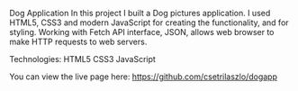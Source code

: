 Dog Application In this project I built a Dog pictures application. I used HTML5, CSS3 and modern JavaScript for creating the functionality, and for styling.
Working with Fetch API interface, JSON, allows web browser to make HTTP requests to web servers.

Technologies: HTML5 CSS3 JavaScript

You can view the live page here: https://github.com/csetrilaszlo/dogapp
